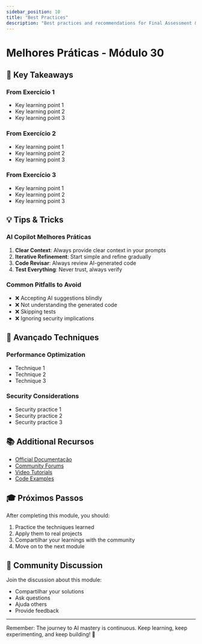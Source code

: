 ```yaml
---
sidebar_position: 10
title: "Best Practices"
description: "Best practices and recommendations for Final Assessment & Certification"
---
```


# Melhores Práticas - Módulo 30

## 🎯 Key Takeaways

### From Exercício 1
- Key learning point 1
- Key learning point 2
- Key learning point 3

### From Exercício 2
- Key learning point 1
- Key learning point 2
- Key learning point 3

### From Exercício 3
- Key learning point 1
- Key learning point 2
- Key learning point 3

## 💡 Tips & Tricks

### AI Copilot Melhores Práticas
1. **Clear Context**: Always provide clear context in your prompts
2. **Iterative Refinement**: Start simple and refine gradually
3. **Code Revisar**: Always review AI-generated code
4. **Test Everything**: Never trust, always verify

### Common Pitfalls to Avoid
- ❌ Accepting AI suggestions blindly
- ❌ Not understanding the generated code
- ❌ Skipping tests
- ❌ Ignoring security implications

## 🚀 Avançado Techniques

### Performance Optimization
- Technique 1
- Technique 2
- Technique 3

### Security Considerations
- Security practice 1
- Security practice 2
- Security practice 3

## 📚 Additional Recursos

- [Official Documentação](#)
- [Community Forums](#)
- [Video Tutorials](#)
- [Code Examples](#)

## 🎓 Próximos Passos

After completing this module, you should:
1. Practice the techniques learned
2. Apply them to real projects
3. Compartilhar your learnings with the community
4. Move on to the next module

## 💬 Community Discussion

Join the discussion about this module:
- Compartilhar your solutions
- Ask questions
- Ajuda others
- Provide feedback

---

Remember: The journey to AI mastery is continuous. Keep learning, keep experimenting, and keep building! 🚀
